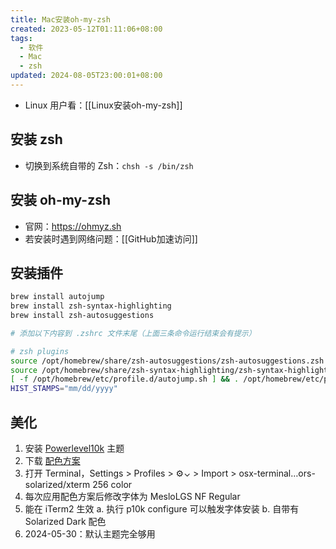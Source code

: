 ```yaml
---
title: Mac安装oh-my-zsh
created: 2023-05-12T01:11:06+08:00
tags:
  - 软件
  - Mac
  - zsh
updated: 2024-08-05T23:00:01+08:00
---
```


- Linux 用户看：[[Linux安装oh-my-zsh]]

## 安装 zsh

- 切换到系统自带的 Zsh：`chsh -s /bin/zsh`

## 安装 oh-my-zsh

- 官网：<https://ohmyz.sh>
- 若安装时遇到网络问题：[[GitHub加速访问]]

## 安装插件

  ```bash
  brew install autojump
  brew install zsh-syntax-highlighting
  brew install zsh-autosuggestions

  # 添加以下内容到 .zshrc 文件末尾（上面三条命令运行结束会有提示）

  # zsh plugins
  source /opt/homebrew/share/zsh-autosuggestions/zsh-autosuggestions.zsh
  source /opt/homebrew/share/zsh-syntax-highlighting/zsh-syntax-highlighting.zsh
  [ -f /opt/homebrew/etc/profile.d/autojump.sh ] && . /opt/homebrew/etc/profile.d/autojump.sh
  HIST_STAMPS="mm/dd/yyyy"
  ```

## 美化

1. 安装 [Powerlevel10k](https://github.com/romkatv/powerlevel10k#getting-started) 主题
2. 下载 [配色方案](https://github.com/altercation/solarized)
3. 打开 Terminal，Settings > Profiles > ⚙︎⌄ > Import > osx-terminal…ors-solarized/xterm 256 color
4. 每次应用配色方案后修改字体为 MesloLGS NF Regular
5. 能在 iTerm2 生效
  a. 执行 p10k configure 可以触发字体安装
  b. 自带有 Solarized Dark 配色
6. 2024-05-30：默认主题完全够用

